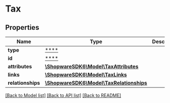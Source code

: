 # Tax

## Properties
Name | Type | Description | Notes
------------ | ------------- | ------------- | -------------
**type** | [****](.md) |  | [optional] 
**id** | [****](.md) |  | [optional] 
**attributes** | [**\ShopwareSDK6\Model\TaxAttributes**](TaxAttributes.md) |  | [optional] 
**links** | [**\ShopwareSDK6\Model\TaxLinks**](TaxLinks.md) |  | [optional] 
**relationships** | [**\ShopwareSDK6\Model\TaxRelationships**](TaxRelationships.md) |  | [optional] 

[[Back to Model list]](../../README.md#documentation-for-models) [[Back to API list]](../../README.md#documentation-for-api-endpoints) [[Back to README]](../../README.md)

